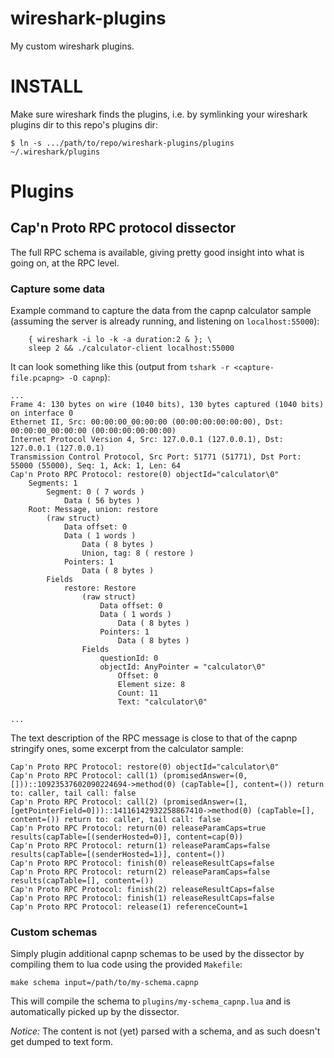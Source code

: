 wireshark-plugins
=================

My custom wireshark plugins.


INSTALL
=======

Make sure wireshark finds the plugins, i.e. by symlinking your
wireshark plugins dir to this repo's plugins dir:

```$ ln -s .../path/to/repo/wireshark-plugins/plugins ~/.wireshark/plugins```


Plugins
=======


Cap'n Proto RPC protocol dissector
----------------------------------

The full RPC schema is available, giving pretty good insight into what
is going on, at the RPC level.


### Capture some data

Example command to capture the data from the capnp calculator sample
(assuming the server is already running, and listening on
`localhost:55000`):

```
    { wireshark -i lo -k -a duration:2 & }; \
    sleep 2 && ./calculator-client localhost:55000
```

It can look something like this (output from `tshark -r <capture-file.pcapng> -O capnp`):

```
...
Frame 4: 130 bytes on wire (1040 bits), 130 bytes captured (1040 bits) on interface 0
Ethernet II, Src: 00:00:00_00:00:00 (00:00:00:00:00:00), Dst: 00:00:00_00:00:00 (00:00:00:00:00:00)
Internet Protocol Version 4, Src: 127.0.0.1 (127.0.0.1), Dst: 127.0.0.1 (127.0.0.1)
Transmission Control Protocol, Src Port: 51771 (51771), Dst Port: 55000 (55000), Seq: 1, Ack: 1, Len: 64
Cap'n Proto RPC Protocol: restore(0) objectId="calculator\0"
    Segments: 1
        Segment: 0 ( 7 words )
            Data ( 56 bytes )
    Root: Message, union: restore
        (raw struct)
            Data offset: 0
            Data ( 1 words )
                Data ( 8 bytes )
                Union, tag: 8 ( restore )
            Pointers: 1
                Data ( 8 bytes )
        Fields
            restore: Restore
                (raw struct)
                    Data offset: 0
                    Data ( 1 words )
                        Data ( 8 bytes )
                    Pointers: 1
                        Data ( 8 bytes )
                Fields
                    questionId: 0
                    objectId: AnyPointer = "calculator\0"
                        Offset: 0
                        Element size: 8
                        Count: 11
                        Text: "calculator\0"

...
```

The text description of the RPC message is close to that of the capnp stringify ones, some excerpt from the calculator sample:

```
Cap'n Proto RPC Protocol: restore(0) objectId="calculator\0"
Cap'n Proto RPC Protocol: call(1) (promisedAnswer=(0, []))::10923537602090224694->method(0) (capTable=[], content=()) return to: caller, tail call: false
Cap'n Proto RPC Protocol: call(2) (promisedAnswer=(1, [getPointerField=0]))::14116142932258867410->method(0) (capTable=[], content=()) return to: caller, tail call: false
Cap'n Proto RPC Protocol: return(0) releaseParamCaps=true results(capTable=[(senderHosted=0)], content=cap(0))
Cap'n Proto RPC Protocol: return(1) releaseParamCaps=false results(capTable=[(senderHosted=1)], content=())
Cap'n Proto RPC Protocol: finish(0) releaseResultCaps=false
Cap'n Proto RPC Protocol: return(2) releaseParamCaps=false results(capTable=[], content=())
Cap'n Proto RPC Protocol: finish(2) releaseResultCaps=false
Cap'n Proto RPC Protocol: finish(1) releaseResultCaps=false
Cap'n Proto RPC Protocol: release(1) referenceCount=1

```

### Custom schemas

Simply plugin additional capnp schemas to be used by the dissector by
compiling them to lua code using the provided `Makefile`:

```
make schema input=/path/to/my-schema.capnp
```

This will compile the schema to `plugins/my-schema_capnp.lua` and is
automatically picked up by the dissector.

*Notice:* The content is not (yet) parsed with a schema, and as such
doesn't get dumped to text form.

